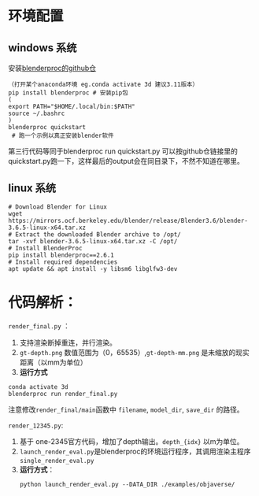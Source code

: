 # 环境配置
## windows 系统
安装[blenderproc的github仓](https://github.com/DLR-RM/BlenderProc)
```shell
（打开某个anaconda环境 eg.conda activate 3d 建议3.11版本）
pip install blenderproc # 安装pip包
(
export PATH="$HOME/.local/bin:$PATH"
source ~/.bashrc
)
blenderproc quickstart
 # 跑一个示例以真正安装blender软件
```
第三行代码等同于blenderproc run quickstart.py 可以按github仓链接里的quickstart.py跑一下，这样最后的output会在同目录下，不然不知道在哪里。

## linux 系统
```shell
# Download Blender for Linux
wget https://mirrors.ocf.berkeley.edu/blender/release/Blender3.6/blender-3.6.5-linux-x64.tar.xz
# Extract the downloaded Blender archive to /opt/
tar -xvf blender-3.6.5-linux-x64.tar.xz -C /opt/
# Install BlenderProc
pip install blenderproc==2.6.1
# Install required dependencies
apt update && apt install -y libsm6 libglfw3-dev
```

# 代码解析：
`render_final.py` ：
1. 支持渲染断掉重连，并行渲染。
2. `gt-depth.png` 数值范围为（0，65535）,`gt-depth-mm.png` 是未缩放的现实距离（以mm为单位）
3. **运行方式**
```shell
conda activate 3d
blenderproc run render_final.py
```
注意修改`render_final/main`函数中 `filename`, `model_dir`, `save_dir` 的路径。

`render_12345.py`:
1. 基于 one-2345官方代码，增加了depth输出。`depth_{idx}` 以m为单位。
2. `launch_render_eval.py`是blenderproc的环境运行程序，其调用渲染主程序`single_render_eval.py`
3. **运行方式**：
   ```shell
   python launch_render_eval.py --DATA_DIR ./examples/objaverse/
   ```


